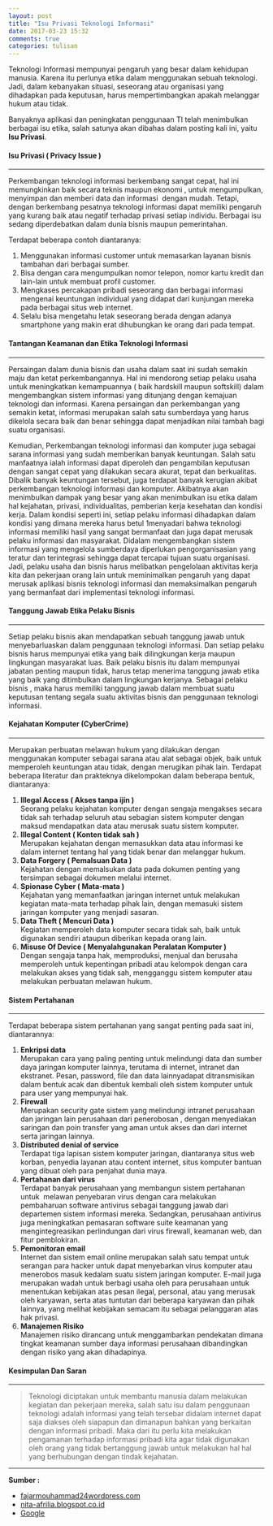 ```yaml
---
layout: post
title: "Isu Privasi Teknologi Informasi"
date: 2017-03-23 15:32
comments: true
categories: tulisan
---
```

Teknologi Informasi mempunyai pengaruh yang besar dalam kehidupan manusia. Karena itu perlunya etika dalam menggunakan sebuah teknologi.
Jadi, dalam kebanyakan situasi, seseorang atau organisasi yang dihadapkan pada keputusan, harus mempertimbangkan apakah melanggar hukum atau tidak.
<!-- more -->

Banyaknya aplikasi dan peningkatan penggunaan TI telah menimbulkan berbagai isu etika, 
salah satunya akan dibahas dalam posting kali ini, yaitu <b>Isu Privasi</b>.

#### Isu Privasi ( Privacy Issue )

<hr />

Perkembangan teknologi informasi berkembang sangat cepat, hal ini memungkinkan baik secara teknis maupun ekonomi , untuk mengumpulkan, menyimpan dan memberi data dan informasi  dengan mudah. Tetapi, dengan berkembang pesatnya teknologi informasi dapat memiliki pengaruh yang kurang baik atau negatif terhadap privasi setiap individu. Berbagai isu sedang diperdebatkan dalam dunia bisnis maupun pemerintahan. 

Terdapat beberapa contoh diantaranya:
<ol>
<li>Menggunakan informasi customer untuk memasarkan layanan bisnis tambahan dari berbagai sumber.</li>
<li>Bisa dengan cara mengumpulkan nomor telepon, nomor kartu kredit dan lain-lain untuk membuat profil customer.</li>
<li>Mengkases percakapan pribadi seseorang dan berbagai informasi mengenai keuntungan individual yang didapat dari kunjungan mereka pada berbagai situs web internet.</li>
<li>Selalu bisa mengetahu letak seseorang berada dengan adanya smartphone yang makin erat dihubungkan ke orang dari pada tempat.</li>
</ol> 

#### Tantangan Keamanan dan Etika Teknologi Informasi

<hr />

Persaingan dalam dunia bisnis dan usaha dalam saat ini sudah semakin maju dan ketat perkembangannya. Hal ini mendorong setiap pelaku usaha untuk meningkatkan kemampuannya ( baik hardskill maupun softskill) dalam mengembangkan sistem informasi yang ditunjang dengan kemajuan teknologi dan informasi. Karena persaingan dan perkembangan yang semakin ketat, informasi merupakan salah satu sumberdaya yang harus dikelola secara baik dan benar sehingga dapat menjadikan nilai tambah bagi suatu organisasi.

Kemudian, Perkembangan teknologi informasi dan komputer juga sebagai sarana informasi yang sudah memberikan banyak keuntungan. Salah satu manfaatnya ialah informasi dapat diperoleh dan pengambilan keputusan dengan sangat cepat yang dilakukan secara akurat, tepat dan berkualitas. Dibalik banyak keuntungan tersebut, juga terdapat banyak kerugian akibat perkembangan teknologi informasi dan komputer. Akibatnya akan menimbulkan dampak yang besar yang akan menimbulkan isu etika dalam hal kejahatan, privasi, individualitas, pemberian kerja kesehatan dan kondisi kerja. Dalam kondisi seperti ini, setiap pelaku informasi dihadapkan dalam kondisi yang dimana mereka harus betul 1menyadari bahwa teknologi informasi memiliki hasil yang sangat bermanfaat dan juga dapat merusak pelaku informasi dan masyarakat. Didalam mengembangkan sistem informasi yang mengelola sumberdaya diperlukan pengorganisasian yang teratur dan terintegrasi sehingga dapat tercapai tujuan suatu organisasi. Jadi, pelaku usaha dan bisnis harus melibatkan pengelolaan aktivitas kerja kita dan pekerjaan orang lain untuk meminimalkan pengaruh yang dapat merusak aplikasi bisnis teknologi informasi dan memaksimalkan pengaruh yang bermanfaat dari implementasi teknologi informasi.

#### Tanggung Jawab Etika Pelaku Bisnis

<hr />

Setiap pelaku bisnis akan mendapatkan sebuah tanggung jawab untuk menyebarluaskan dalam penggunaan teknologi informasi. Dan setiap pelaku bisnis harus mempunyai etika yang baik dilingkungan kerja maupun lingkungan masyarakat luas. Baik pelaku bisnis itu dalam mempunyai jabatan penting maupun tidak, harus tetap menerima tanggung jawab etika yang baik yang ditimbulkan dalam lingkungan kerjanya. Sebagai pelaku bisnis , maka harus memiliki tanggung jawab dalam membuat suatu keputusan tentang segala suatu aktivitas bisnis dan penggunaan teknologi informasi.

#### Kejahatan Komputer (CyberCrime)

<hr />

Merupakan perbuatan melawan hukum yang dilakukan dengan menggunakan komputer sebagai sarana atau alat sebagai objek, baik untuk memperoleh keuntungan atau tidak, dengan merugikan pihak lain. Terdapat beberapa literatur dan prakteknya dikelompokan dalam beberapa bentuk, diantaranya:

<ol>
	<li><b>Illegal Access ( Akses tanpa ijin )</b><br />
	Seorang pelaku kejahatan komputer dengan sengaja mengakses secara tidak sah terhadap seluruh atau sebagian sistem komputer dengan maksud mendapatkan data atau merusak suatu sistem komputer.
	</li>
	<li><b>Illegal Content ( Konten tidak sah )</b><br />
	Merupakan kejahatan dengan memasukkan data atau informasi ke dalam internet tentang hal yang tidak benar dan melanggar hukum.
	</li>
	<li><b>Data Forgery ( Pemalsuan Data )</b><br />
	Kejahatan dengan memalsukan data pada dokumen penting yang tersimpan sebagai dokumen melalui internet.
	</li>
	<li><b>Spionase Cyber ( Mata-mata )</b><br />
	Kejahatan yang memanfaatkan jaringan internet untuk melakukan kegiatan mata-mata terhadap pihak lain, dengan memasuki sistem jaringan komputer yang menjadi sasaran.
	</li>
	<li><b>Data Theft ( Mencuri Data )</b><br />
	Kegiatan memperoleh data komputer secara tidak sah, baik untuk digunakan sendiri ataupun diberikan kepada orang lain.
	</li>
	<li><b>Misuse Of Device ( Menyalahgunakan Peralatan Komputer )</b><br />
	Dengan sengaja tanpa hak, memproduksi, menjual dan berusaha memperoleh untuk kepentingan pribadi atau kelompok dengan cara melakukan akses yang tidak sah, mengganggu sistem komputer atau melakukan perbuatan melawan hukum.
	</li>
</ol>

#### Sistem Pertahanan

<hr />

Terdapat beberapa sistem pertahanan yang sangat penting pada saat ini, diantarannya:

<ol>
	<li><b>Enkripsi data</b><br />
	Merupakan cara yang paling penting untuk melindungi data dan sumber daya jaringan komputer lainnya, terutama di internet, intranet dan ekstranet. Pesan, password, file dan data lainnyadapat ditransmisikan dalam bentuk acak dan dibentuk kembali oleh sistem komputer untuk para user yang mempunyai hak.
	</li>
	<li><b>Firewall</b><br />
	Merupakan security gate sistem yang melindungi intranet perusahaan dan jaringan lain perusahaan dari penerobosan , dengan menyediakan saringan dan poin transfer yang aman untuk akses dan dari internet  serta jaringan lainnya.
	</li>
	<li><b>Distributed denial of service</b><br />
	Terdapat tiga lapisan sistem komputer jaringan, diantaranya situs web korban, penyedia layanan atau content internet, situs komputer bantuan yang dibuat oleh para penjahat dunia maya.
	</li>
	<li><b>Pertahanan dari virus</b><br />
	Terdapat banyak perusahaan yang membangun sistem pertahanan untuk  melawan penyebaran virus dengan cara melakukan pembaharuan software antivirus sebagai tanggung jawab dari departemen sistem informasi mereka. Sedangkan, perusahaan antivirus juga meningkatkan pemasaran software suite keamanan yang mengintegreasikan perlindungan dari virus firewall, keamanan web, dan fitur pemblokiran.
	</li>
	<li><b>Pemonitoran email</b><br />
	Internet dan sistem email online merupakan salah satu tempat untuk serangan para hacker untuk dapat menyebarkan virus komputer atau menerobos masuk kedalam suatu sistem jaringan komputer. E-mail juga merupakan wadah untuk berbagi usaha oleh para perusahaan untuk menentukan kebijakan atas pesan ilegal, personal, atau yang merusak oleh karyawan, serta atas tuntutan dari beberapa karyawan dan pihak lainnya, yang melihat kebijakan semacam itu sebagai pelanggaran atas hak privasi.
	</li>
	<li><b>Manajemen Risiko</b><br />
	Manajemen risiko dirancang untuk menggambarkan pendekatan dimana tingkat keamanan sumber daya informasi perusahaan dibandingkan dengan risiko yang akan dihadapinya.
	</li>
</ol>

#### Kesimpulan Dan Saran

<hr />
 
> Teknologi diciptakan untuk membantu manusia dalam melakukan kegiatan dan pekerjaan mereka, salah satu isu dalam penggunaan teknologi adalah informasi yang telah tersebar didalam internet dapat saja diakses oleh siapapun dan dimanapun bahkan yang berkaitan dengan informasi pribadi.
> Maka dari itu perlu kita melakukan pengamanan terhadap informasi pribadi kita agar tidak digunakan oleh orang yang tidak bertanggung jawab untuk melakukan hal hal yang berhubungan dengan tindak kejahatan.

<hr />
<b>Sumber : </b>
<ul>
<li><a href="https://fajarmouhammad24wordpress.com/2015/06/23/keamanan-dan-etika-dalam-teknologi-informasi/">fajarmouhammad24wordpress.com</a></li>
<li><a href="http://nita-afrilia.blogspot.co.id/2012/03/etika-dan-profesi-dalam-teknologi.html">nita-afrilia.blogspot.co.id</a></li>
<li><a href="https://www.google.com/">Google</a></li>
</ul>


